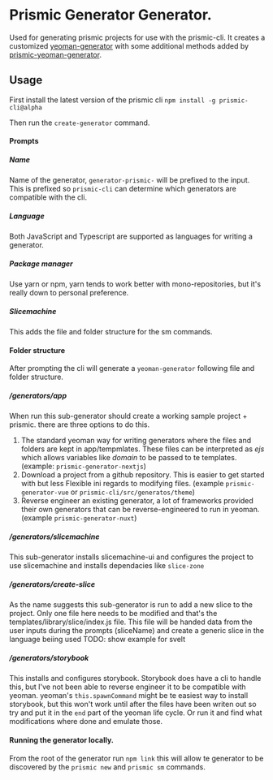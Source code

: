 # Prismic Generator Generator.

Used for generating prismic projects for use with the prismic-cli. It creates a customized [yeoman-generator](https://yeoman.io/authoring/) with some additional methods added by [prismic-yeoman-generator](../prismic-yeoman-generator/README.md).

## Usage

First install the latest version of the prismic cli
`npm install -g prismic-cli@alpha`

Then run the `create-generator` command.

#### Prompts

##### Name
Name of the generator, `generator-prismic-` will be prefixed to the input. This is prefixed so `prismic-cli` can determine which generators are compatible with the cli.

##### Language
Both JavaScript and Typescript are supported as languages for writing a generator.

##### Package manager
Use yarn or npm, yarn tends to work better with mono-repositories, but it's really down to personal preference.

##### Slicemachine
This adds the file and folder structure for the sm commands.


#### Folder structure
After prompting the cli will generate a `yeoman-generator` following file and folder structure.

##### /generators/app
When run this sub-generator should create a working sample project + prismic.
there are three options to do this.
1. The standard yeoman way for writing generators where the files and folders are kept in app/tempmlates. These files can be interpreted as _ejs_ which allows variables like _domain_ to be passed to te templates. (example: `prismic-generator-nextjs`)
2. Download a project from a github repository. This is easier to get started with but less Flexible ini regards to modifying files. (example `prismic-generator-vue` or `prismic-cli/src/generatos/theme`)
3. Reverse engineer an existing generator, a lot of frameworks provided their own generators that can be reverse-engineered to run in yeoman. (example `prismic-generator-nuxt`)

##### /generators/slicemachine
This sub-generator installs slicemachine-ui and configures the project to use slicemachine and installs dependacies like `slice-zone`

##### /generators/create-slice
As the name suggests this sub-generator is run to add a new slice to the project. Only one file here needs to be modified and that's the templates/library/slice/index.js file. This file will be handed data from the user inputs during the prompts (sliceName) and create a generic slice in the language beiing used 
TODO: show example for svelt

##### /generators/storybook
This installs and configures storybook.
Storybook does have a cli to handle this, but I've not been able to reverse engineer it to be compatible with yeoman. yeoman's `this.spawnCommand` might be te easiest way to install storybook, but this won't work until after the files have been writen out so try and put it in the `end` part of the yeoman life cycle. Or run it and find what modifications where done and emulate those.


#### Running the generator locally.
From the root of the generator run `npm link` this will allow te generator to be discovered by the `prismic new` and `prismic sm` commands.
